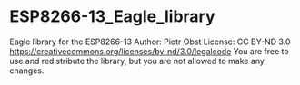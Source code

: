 # ESP8266-13_Eagle_library
Eagle library for the ESP8266-13
Author: Piotr Obst
License: CC BY-ND 3.0 https://creativecommons.org/licenses/by-nd/3.0/legalcode
You are free to use and redistribute the library, but you are not allowed to make any changes.
